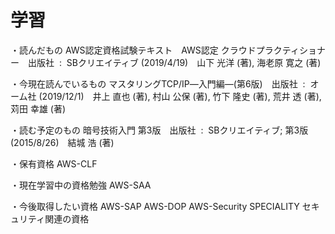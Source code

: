 # 学習

・読んだもの
AWS認定資格試験テキスト　AWS認定 クラウドプラクティショナー　出版社 ‏ : ‎ SBクリエイティブ (2019/4/19)　山下 光洋 (著), 海老原 寛之 (著) 

・今現在読んでいるもの
マスタリングTCP/IP―入門編―(第6版)　出版社 ‏ : ‎ オーム社 (2019/12/1)　井上 直也 (著), 村山 公保 (著), 竹下 隆史 (著), 荒井 透 (著), 苅田 幸雄 (著)

・読む予定のもの
暗号技術入門 第3版　出版社 ‏ : ‎ SBクリエイティブ; 第3版 (2015/8/26)　結城 浩 (著)

・保有資格
AWS-CLF

・現在学習中の資格勉強
AWS-SAA

・今後取得したい資格
AWS-SAP
AWS-DOP
AWS-Security SPECIALITY
セキュリティ関連の資格
